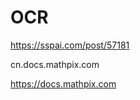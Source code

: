 # OCR
https://sspai.com/post/57181

cn.docs.mathpix.com

https://docs.mathpix.com




































































